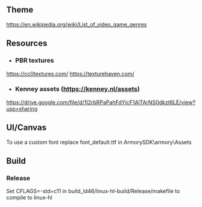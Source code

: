 

## Theme
https://en.wikipedia.org/wiki/List_of_video_game_genres


## Resources

* ### PBR textures
https://cc0textures.com/
https://texturehaven.com/

* ### Kenney assets (https://kenney.nl/assets)
https://drive.google.com/file/d/1I2rbRPaPahFdYjcF1AlTArNS0dkzt6LE/view?usp=sharing 


## UI/Canvas
To use a custom font replace font_default.ttf in ArmorySDK\armory\Assets


## Build
### Release
Set CFLAGS=-std=c11 in build_ld46/linux-hl-build/Release/makefile to compile to linux-hl
